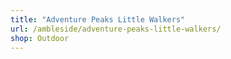 ```yaml
---
title: "Adventure Peaks Little Walkers"
url: /ambleside/adventure-peaks-little-walkers/
shop: Outdoor
---
```

